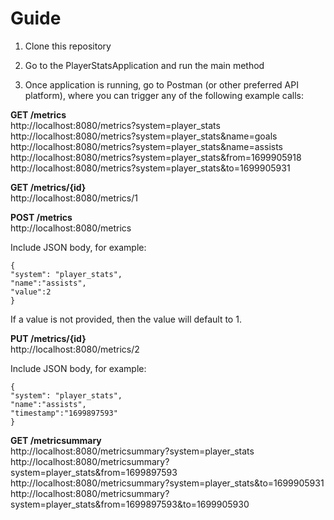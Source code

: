 # Guide

1. Clone this repository

2. Go to the PlayerStatsApplication and run the main method

3. Once application is running, go to Postman (or other preferred API platform), 
where you can trigger any of the following example calls:

**GET /metrics**
<br>
http://localhost:8080/metrics?system=player_stats
<br>
http://localhost:8080/metrics?system=player_stats&name=goals
<br>
http://localhost:8080/metrics?system=player_stats&name=assists
<br>
http://localhost:8080/metrics?system=player_stats&from=1699905918
<br>
http://localhost:8080/metrics?system=player_stats&to=1699905931
<br>


**GET /metrics/{id}**
<br>
http://localhost:8080/metrics/1

**POST /metrics**
<br>
http://localhost:8080/metrics 

Include JSON body, for example:

    {
    "system": "player_stats",
    "name":"assists",
    "value":2
    }

If a value is not provided, then the value will default to 1.

**PUT /metrics/{id}**
<br>
http://localhost:8080/metrics/2

Include JSON body, for example:

    {
    "system": "player_stats",
    "name":"assists",
    "timestamp":"1699897593"
    }


**GET /metricsummary**
<br>
http://localhost:8080/metricsummary?system=player_stats
<br>
http://localhost:8080/metricsummary?system=player_stats&from=1699897593
<br>
http://localhost:8080/metricsummary?system=player_stats&to=1699905931
<br>
http://localhost:8080/metricsummary?system=player_stats&from=1699897593&to=1699905930
<br>


